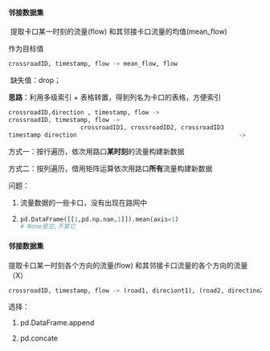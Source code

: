 #### 邻接数据集

​	提取卡口某一时刻的流量(flow) 和其邻接卡口流量的均值(mean_flow)

作为目标值

```python
crossroadID, timestamp, flow -> mean_flow, flow
```

​	缺失值：drop；

**思路**：利用多级索引 + 表格转置，得到列名为卡口的表格，方便索引

```python
crossroadID,direction , timestamp, flow ->
crossroadID, timestamp, flow ->
					crossroadID1, crossroadID2, crossroadID3
timestamp direction												-> 
```

方式一：按行遍历，依次用路口**某时刻**的流量构建新数据

方式二：按列遍历，借用矩阵运算依次用路口**所有**流量构建新数据



问题：

1. 流量数据的一些卡口，没有出现在路网中

2. ```python
   pd.DataFrame([[1,pd.np.nan,1]]).mean(axis=1)
   # None是空,不算它
   ```

#### 邻接数据集
提取卡口某一时刻各个方向的流量(flow) 和其邻接卡口流量的各个方向的流量（X）

```python
crossroadID, timestamp, flow -> (road1, direciont1), (road2, directino2), direction, flow
```


选择：

1. pd.DataFrame.append

2. pd.concate
